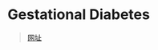 # Gestational Diabetes

> [网址](https://www.kaggle.com/code/medahmedkrichen/gestational-diabetes/notebook)














